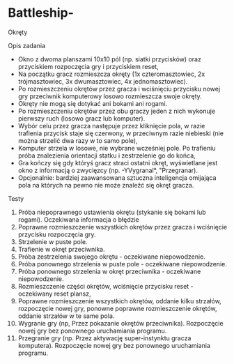 # Battleship-

Okręty 

Opis zadania

-	Okno z dwoma planszami 10x10 pól (np. siatki przycisków) oraz przyciskiem rozpoczęcia gry i przyciskiem reset,
-	Na początku gracz rozmieszcza okręty (1x czteromasztowiec, 2x trójmasztowiec, 3x dwumasztowiec, 4x jednomasztowiec).
-	Po rozmieszczeniu okrętów przez gracza i wciśnięciu przycisku nowej gry przeciwnik komputerowy losowo rozmieszcza swoje okręty.
-	Okręty nie mogą się dotykać ani bokami ani rogami.
-	Po rozmieszczeniu okrętów przez obu graczy jeden z nich wykonuje pierwszy ruch (losowo gracz lub komputer).
-	Wybór celu przez gracza następuje przez kliknięcie pola, w razie trafienia przycisk staje się czerwony, w przeciwnym razie niebieski (nie można strzelić dwa razy w to samo pole),
-	Komputer strzela w losowe, nie wybrane wcześniej pole. Po trafieniu próba znalezienia orientacji statku i zestrzelenie go do końca,
-	Gra kończy się gdy któryś gracz straci ostatni okręt, wyświetlane jest okno z informacją o zwycięzcy (np. -YVygranal°, "Przegranar).
-	Opcjonalnie: bardziej zaawansowana sztuczna inteligencja omijająca pola na których na pewno nie może znaleźć się okręt gracza.

Testy
1.	Próba niepoprawnego ustawienia okrętu (stykanie się bokami lub rogami). Oczekiwana informacja o błędzie
2.	Poprawne rozmieszczenie wszystkich okrętów przez gracza i wciśnięcie przycisku rozpoczęcia gry.
3.	Strzelenie w puste pole.
4.	Trafienie w okręt przeciwnika.
5.	Próba zestrzelenia swojego okrętu - oczekiwane niepowodzenie.
6.	Próba ponownego strzelenia w puste pole - oczekiwane niepowodzenie.
7.	Próba ponownego strzelenia w okręt przeciwnika - oczekiwane niepowodzenie.
8.	Rozmieszczenie części okrętów, wciśnięcie przycisku reset - oczekiwany reset plansz,
9.	Poprawne rozmieszczenie wszystkich okrętów, oddanie kilku strzałów, rozpoczęcie nowej gry, ponowne poprawne rozmieszczenie okrętów, oddanie strzałów w te same pola.
10.	Wygranie gry (np, Przez pokazanie okrętów przeciwnika). Rozpoczęcie nowej gry bez ponownego uruchamiania programu.
11.	Przegranie gry (np. Przez aktywację super-instynktu gracza komputera). Rozpoczęcie nowej gry bez ponownego uruchamiania programu.
